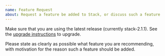 ```yaml
---
name: Feature Request
about: Request a feature be added to Stack, or discuss such a feature
---
```


Make sure that you are using the latest release (currently stack-2.1.1).
See the [upgrade instructions](http://docs.haskellstack.org/en/stable/install_and_upgrade/#upgrade) to upgrade.

Please state as clearly as possible what feature you are recommending,
with motivation for the reason such a feature should be added.
